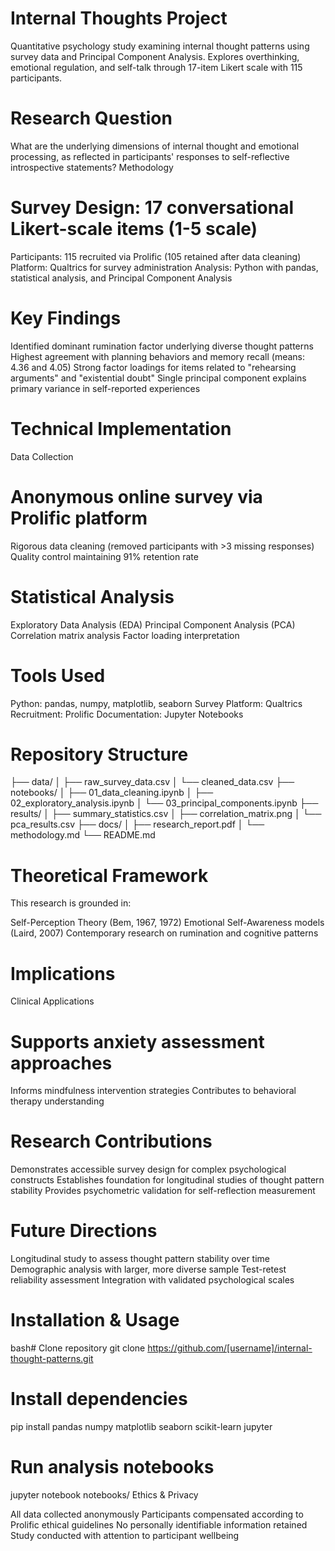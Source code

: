 # Internal Thoughts Project
Quantitative psychology study examining internal thought patterns using survey data and Principal Component Analysis. Explores overthinking, emotional regulation, and self-talk through 17-item Likert scale with 115 participants.

# Research Question
What are the underlying dimensions of internal thought and emotional processing, as reflected in participants' responses to self-reflective introspective statements?
Methodology

# Survey Design: 17 conversational Likert-scale items (1-5 scale)
Participants: 115 recruited via Prolific (105 retained after data cleaning)
Platform: Qualtrics for survey administration
Analysis: Python with pandas, statistical analysis, and Principal Component Analysis

# Key Findings

Identified dominant rumination factor underlying diverse thought patterns
Highest agreement with planning behaviors and memory recall (means: 4.36 and 4.05)
Strong factor loadings for items related to "rehearsing arguments" and "existential doubt"
Single principal component explains primary variance in self-reported experiences

# Technical Implementation
Data Collection

# Anonymous online survey via Prolific platform
Rigorous data cleaning (removed participants with >3 missing responses)
Quality control maintaining 91% retention rate

# Statistical Analysis

Exploratory Data Analysis (EDA)
Principal Component Analysis (PCA)
Correlation matrix analysis
Factor loading interpretation

# Tools Used

Python: pandas, numpy, matplotlib, seaborn
Survey Platform: Qualtrics
Recruitment: Prolific
Documentation: Jupyter Notebooks

# Repository Structure
├── data/
│   ├── raw_survey_data.csv
│   └── cleaned_data.csv
├── notebooks/
│   ├── 01_data_cleaning.ipynb
│   ├── 02_exploratory_analysis.ipynb
│   └── 03_principal_components.ipynb
├── results/
│   ├── summary_statistics.csv
│   ├── correlation_matrix.png
│   └── pca_results.csv
├── docs/
│   ├── research_report.pdf
│   └── methodology.md
└── README.md

# Theoretical Framework
This research is grounded in:

Self-Perception Theory (Bem, 1967, 1972)
Emotional Self-Awareness models (Laird, 2007)
Contemporary research on rumination and cognitive patterns

# Implications
Clinical Applications

# Supports anxiety assessment approaches
Informs mindfulness intervention strategies
Contributes to behavioral therapy understanding

# Research Contributions

Demonstrates accessible survey design for complex psychological constructs
Establishes foundation for longitudinal studies of thought pattern stability
Provides psychometric validation for self-reflection measurement

# Future Directions

Longitudinal study to assess thought pattern stability over time
Demographic analysis with larger, more diverse sample
Test-retest reliability assessment
Integration with validated psychological scales

# Installation & Usage
bash# Clone repository
git clone https://github.com/[username]/internal-thought-patterns.git

# Install dependencies
pip install pandas numpy matplotlib seaborn scikit-learn jupyter

# Run analysis notebooks
jupyter notebook notebooks/
Ethics & Privacy

All data collected anonymously
Participants compensated according to Prolific ethical guidelines
No personally identifiable information retained
Study conducted with attention to participant wellbeing
